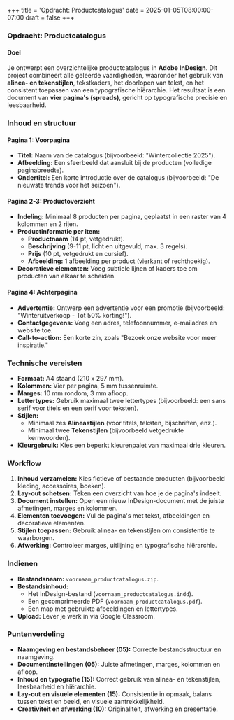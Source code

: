 +++
title = 'Opdracht: Productcatalogus'
date = 2025-01-05T08:00:00-07:00
draft = false
+++


### Opdracht: Productcatalogus

#### Doel
Je ontwerpt een overzichtelijke productcatalogus in **Adobe InDesign**. Dit project combineert alle geleerde vaardigheden, waaronder het gebruik van **alinea- en tekenstijlen**, tekstkaders, het doorlopen van tekst, en het consistent toepassen van een typografische hiërarchie. Het resultaat is een document van **vier pagina's (spreads)**, gericht op typografische precisie en leesbaarheid.

### Inhoud en structuur

#### Pagina 1: Voorpagina
- **Titel:** Naam van de catalogus (bijvoorbeeld: "Wintercollectie 2025").
- **Afbeelding:** Een sfeerbeeld dat aansluit bij de producten (volledige paginabreedte).
- **Ondertitel:** Een korte introductie over de catalogus (bijvoorbeeld: "De nieuwste trends voor het seizoen").

#### Pagina 2-3: Productoverzicht
- **Indeling:** Minimaal 8 producten per pagina, geplaatst in een raster van 4 kolommen en 2 rijen.
- **Productinformatie per item:**
  - **Productnaam** (14 pt, vetgedrukt).
  - **Beschrijving** (9-11 pt, licht en uitgevuld, max. 3 regels).
  - **Prijs** (10 pt, vetgedrukt en cursief).
  - **Afbeelding:** 1 afbeelding per product (vierkant of rechthoekig).
- **Decoratieve elementen:** Voeg subtiele lijnen of kaders toe om producten van elkaar te scheiden.

#### Pagina 4: Achterpagina
- **Advertentie:** Ontwerp een advertentie voor een promotie (bijvoorbeeld: "Winteruitverkoop - Tot 50% korting!").
- **Contactgegevens:** Voeg een adres, telefoonnummer, e-mailadres en website toe.
- **Call-to-action:** Een korte zin, zoals "Bezoek onze website voor meer inspiratie."

### Technische vereisten

- **Formaat:** A4 staand (210 x 297 mm).
- **Kolommen:** Vier per pagina, 5 mm tussenruimte.
- **Marges:** 10 mm rondom, 3 mm afloop.
- **Lettertypes:** Gebruik maximaal twee lettertypes (bijvoorbeeld: een sans serif voor titels en een serif voor teksten).
- **Stijlen:**
  - Minimaal zes **Alineastijlen** (voor titels, teksten, bijschriften, enz.).
  - Minimaal twee **Tekenstijlen** (bijvoorbeeld vetgedrukte kernwoorden).
- **Kleurgebruik:** Kies een beperkt kleurenpalet van maximaal drie kleuren.

### Workflow

1. **Inhoud verzamelen:** Kies fictieve of bestaande producten (bijvoorbeeld kleding, accessoires, boeken).
2. **Lay-out schetsen:** Teken een overzicht van hoe je de pagina's indeelt.
3. **Document instellen:** Open een nieuw InDesign-document met de juiste afmetingen, marges en kolommen.
4. **Elementen toevoegen:** Vul de pagina's met tekst, afbeeldingen en decoratieve elementen.
5. **Stijlen toepassen:** Gebruik alinea- en tekenstijlen om consistentie te waarborgen.
6. **Afwerking:** Controleer marges, uitlijning en typografische hiërarchie.

### Indienen

- **Bestandsnaam:** `voornaam_productcatalogus.zip`.
- **Bestandsinhoud:**
  - Het InDesign-bestand (`voornaam_productcatalogus.indd`).
  - Een gecomprimeerde PDF (`voornaam_productcatalogus.pdf`).
  - Een map met gebruikte afbeeldingen en lettertypes.
- **Upload:** Lever je werk in via Google Classroom.

### Puntenverdeling

- **Naamgeving en bestandsbeheer (05):** Correcte bestandsstructuur en naamgeving.
- **Documentinstellingen (05):** Juiste afmetingen, marges, kolommen en afloop.
- **Inhoud en typografie (15):** Correct gebruik van alinea- en tekenstijlen, leesbaarheid en hiërarchie.
- **Lay-out en visuele elementen (15):** Consistentie in opmaak, balans tussen tekst en beeld, en visuele aantrekkelijkheid.
- **Creativiteit en afwerking (10):** Originaliteit, afwerking en presentatie.